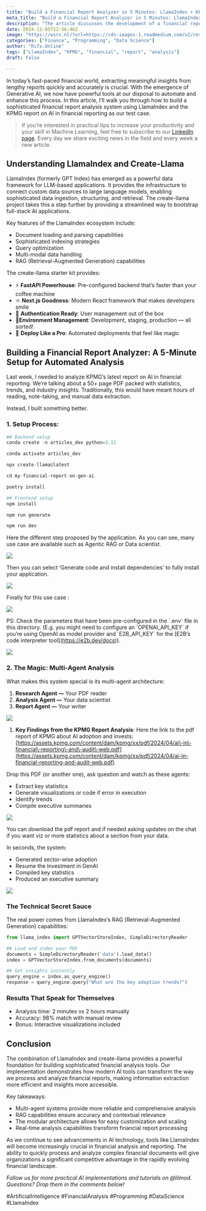 ```yaml
---
title: "Build a Financial Report Analyzer in 5 Minutes: LlamaIndex + KPMG Case Study"
meta_title: "Build a Financial Report Analyzer in 5 Minutes: LlamaIndex + KPMG Case Study"
description: "The article discusses the development of a financial report analysis system using LlamaIndex and a KPMG report as a case study. It highlights LlamaIndexs capabilities, including document parsing, indexing, and multi-modal data handling, which enable efficient data extraction and analysis. The system employs a multi-agent architecture for tasks like reading, analyzing, and reporting, significantly reducing analysis time from hours to minutes with high accuracy. The article emphasizes the importance of AI tools in transforming financial report processing, enhancing productivity, and providing competitive advantages in the financial sector."
date: 2024-12-05T12:36:46Z
image: "https://wsrv.nl/?url=https://cdn-images-1.readmedium.com/v2/resize:fit:800/1*NviZ7KLNld26uasxapGOiA.png"
categories: ["Finance", "Programming", "Data Science"]
author: "Rifx.Online"
tags: ["LlamaIndex", "KPMG", "financial", "report", "analysis"]
draft: False

---
```







In today’s fast\-paced financial world, extracting meaningful insights from lengthy reports quickly and accurately is crucial. With the emergence of Generative AI, we now have powerful tools at our disposal to automate and enhance this process. In this article, I’ll walk you through how to build a sophisticated financial report analysis system using LlamaIndex and the KPMG report on AI in financial reporting as our test case.


> If you’re interested in practical tips to increase your productivity and your skill in Machine Learning, feel free to subscribe to our [LinkedIn page](https://www.linkedin.com/company/lilmod-ai/). Every day we share exciting news in the field and every week a new article.


## Understanding LlamaIndex and Create\-Llama

LlamaIndex (formerly GPT Index) has emerged as a powerful data framework for LLM\-based applications. It provides the infrastructure to connect custom data sources to large language models, enabling sophisticated data ingestion, structuring, and retrieval. The create\-llama project takes this a step further by providing a streamlined way to bootstrap full\-stack AI applications.

Key features of the LlamaIndex ecosystem include:

* Document loading and parsing capabilities
* Sophisticated indexing strategies
* Query optimization
* Multi\-modal data handling
* RAG (Retrieval\-Augmented Generation) capabilities

The create\-llama starter kit provides:

* ⚡ **FastAPI Powerhouse**: Pre\-configured backend that’s faster than your coffee machine
* ⚛️ **Next.js Goodness**: Modern React framework that makes developers smile
* 🔐 **Authentication Ready**: User management out of the box
* 🔄**Environment Management**: Development, staging, production — all sorted!
* 🚀 **Deploy Like a Pro**: Automated deployments that feel like magic


## Building a Financial Report Analyzer: A 5\-Minute Setup for Automated Analysis

Last week, I needed to analyze KPMG’s latest report on AI in financial reporting. We’re talking about a 50\+ page PDF packed with statistics, trends, and industry insights. Traditionally, this would have meant hours of reading, note\-taking, and manual data extraction.

Instead, I built something better.


### 1\. Setup Process:


```python
## Backend setup
conda create -n articles_dev python=3.11

conda activate articles_dev

npx create-llama@latest

cd my-financial-report-on-gen-ai

poetry install
```

```python
## Frontend setup
npm install

npm run generate

npm run dev
```
Here the different step proposed by the application. As you can see, many use case are available such as Agentic RAG or Data scientist.

![](https://wsrv.nl/?url=https://cdn-images-1.readmedium.com/v2/resize:fit:800/1*c2hLC8dV0LhqGIEIqiKKUQ.png)

Then you can select ‘Generate code and install dependencies’ to fully install your application.

![](https://wsrv.nl/?url=https://cdn-images-1.readmedium.com/v2/resize:fit:800/1*CnktasUlTN7NRCKYk5Ixsg.png)

Finally for this use case :

![](https://wsrv.nl/?url=https://cdn-images-1.readmedium.com/v2/resize:fit:800/0*10lZ8Q0e56XRcqnB)

PS: Check the parameters that have been pre\-configured in the \`.env\` file in this directory. (E.g. you might need to configure an \`OPENAI\_API\_KEY\` if you’re using OpenAI as model provider and \`E2B\_API\_KEY\` for the \[E2B’s code interpreter tool](https://e2b.dev/docs)).

![](https://wsrv.nl/?url=https://cdn-images-1.readmedium.com/v2/resize:fit:800/0*pH9UTL2jLdT7c290)


### 2\. The Magic: Multi\-Agent Analysis

What makes this system special is its multi\-agent architecture:

1. **Research Agent —** Your PDF reader
2. **Analysis Agent —** Your data scientist
3. **Report Agent —** Your writer

![](https://wsrv.nl/?url=https://cdn-images-1.readmedium.com/v2/resize:fit:800/0*HJ44gIkSZq8acUSe)

1. **Key Findings from the KPMG Report Analysis**: Here the link to the pdf report of KPMG about AI adoption and invests: [https://assets.kpmg.com/content/dam/kpmg/xx/pdf/2024/04/ai\-in\-financial\-reporting\-and\-audit\-web.pdf](https://assets.kpmg.com/content/dam/kpmg/xx/pdf/2024/04/ai-in-financial-reporting-and-audit-web.pdf)

Drop this PDF (or another one), ask question and watch as these agents:

* Extract key statistics
* Generate visualizations or code if error in execution
* Identify trends
* Compile executive summaries

![](https://wsrv.nl/?url=https://cdn-images-1.readmedium.com/v2/resize:fit:800/0*e8ln0gq1SGTwzE7m)

You can download the pdf report and if needed asking updates on the chat if you want viz or more statistics about a section from your data.

In seconds, the system:

* Generated sector\-wise adoption
* Resume the Investment in GenAI
* Compiled key statistics
* Produced an executive summary

![](https://wsrv.nl/?url=https://cdn-images-1.readmedium.com/v2/resize:fit:800/0*hEcoWIBh2oBZ4Zy_)


### The Technical Secret Sauce

The real power comes from LlamaIndex’s RAG (Retrieval\-Augmented Generation) capabilities:


```python
from llama_index import GPTVectorStoreIndex, SimpleDirectoryReader

## Load and index your PDF
documents = SimpleDirectoryReader('data').load_data()
index = GPTVectorStoreIndex.from_documents(documents)

## Get insights instantly
query_engine = index.as_query_engine()
response = query_engine.query("What are the key adoption trends?")
```

### Results That Speak for Themselves

* Analysis time: 2 minutes vs 2 hours manually
* Accuracy: 98% match with manual review
* Bonus: Interactive visualizations included


## Conclusion

The combination of LlamaIndex and create\-llama provides a powerful foundation for building sophisticated financial analysis tools. Our implementation demonstrates how modern AI tools can transform the way we process and analyze financial reports, making information extraction more efficient and insights more accessible.

Key takeaways:

* Multi\-agent systems provide more reliable and comprehensive analysis
* RAG capabilities ensure accuracy and contextual relevance
* The modular architecture allows for easy customization and scaling
* Real\-time analysis capabilities transform financial report processing

As we continue to see advancements in AI technology, tools like LlamaIndex will become increasingly crucial in financial analysis and reporting. The ability to quickly process and analyze complex financial documents will give organizations a significant competitive advantage in the rapidly evolving financial landscape.

*Follow us for more practical AI implementations and tutorials on @lilmod. Questions? Drop them in the comments below!*

\#ArtificialIntelligence \#FinancialAnalysis \#Programming \#DataScience \#LlamaIndex


